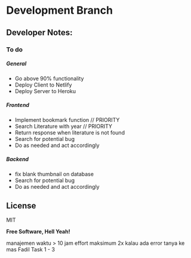 # Development Branch

## Developer Notes:

### To do

##### General

- Go above 90% functionality
- Deploy Client to Netlify
- Deploy Server to Heroku

##### Frontend

- Implement bookmark function // PRIORITY
- Search Literature with year // PRIORITY
- Return response when literature is not found
- Search for potential bug
- Do as needed and act accordingly

##### Backend

- fix blank thumbnail on database
- Search for potential bug
- Do as needed and act accordingly

## License

MIT

**Free Software, Hell Yeah!**

manajemen waktu > 10 jam
effort maksimum 2x
kalau ada error tanya ke mas Fadil
Task 1 - 3
